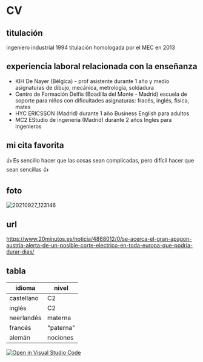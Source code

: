 # CV #
## titulación ##
ingeniero industrial 1994
titulación homologada por el MEC en 2013

## experiencia laboral relacionada con la enseñanza ##
* KIH De Nayer (Bélgica) - prof asistente durante 1 año y medio
     asignaturas de dibujo, mecánica, metrología, soldadura 
* Centro de Formación Delfis (Boadilla del Monte - Madrid) 
     escuela de soporte para niños con dificultades
     asignaturas: fracés, inglés, fisica, mates
* HYC ERICSSON (Madrid) durante 1 año
     Business English para adultos
* MC2 EStudio de ingenería (Madrid) durante 2 años
     Ingles para ingenieros

## mi cita favorita ##
:+1: Es sencillo hacer que las cosas sean complicadas, pero difícil hacer que sean sencillas :+1:

## foto ##
![20210927_123146](https://user-images.githubusercontent.com/93216005/139281331-adf223eb-e249-4df5-83c8-43c6c5135f08.jpg)

## url ##
https://www.20minutos.es/noticia/4868012/0/se-acerca-el-gran-apagon-austria-alerta-de-un-posible-corte-electrico-en-toda-europa-que-podria-durar-dias/

## tabla ##
| idioma | nivel |
| ------------- | ------------- |
| castellano  | C2  |
| inglés  | C2  |
| neerlandés  | materna  |
| francés  | "paterna"  |
| alemán  | nociones  |

[![Open in Visual Studio Code](https://classroom.github.com/assets/open-in-vscode-f059dc9a6f8d3a56e377f745f24479a46679e63a5d9fe6f495e02850cd0d8118.svg)](https://classroom.github.com/online_ide?assignment_repo_id=6129495&assignment_repo_type=AssignmentRepo)

